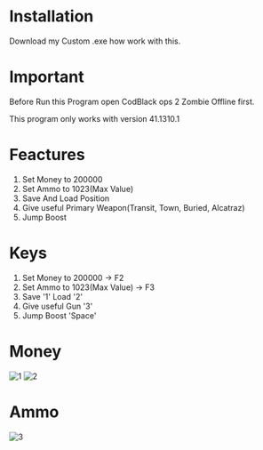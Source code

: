 # Installation
Download my Custom .exe how work with this.

# Important
Before Run this Program open CodBlack ops 2 Zombie Offline first.

This program only works with version 41.1310.1

# Feactures
1) Set Money to 200000
2) Set Ammo to 1023(Max Value)
3) Save And Load Position
4) Give useful Primary Weapon(Transit, Town, Buried, Alcatraz)
5) Jump Boost

# Keys
1) Set Money to 200000 -> F2
2) Set Ammo to 1023(Max Value) -> F3
3) Save '1' Load '2'
4) Give useful Gun '3'
5) Jump Boost 'Space'


# Money
![1](https://github.com/Redson-Eric/Bo2-ZOmbie-Mod/assets/171904574/8da0d230-10d8-43f0-a6dd-1fd39f834e48)
![2](https://github.com/Redson-Eric/Bo2-ZOmbie-Mod/assets/171904574/b3c3b0b0-721c-4676-ac04-8b2f0624cfac)

# Ammo
![3](https://github.com/Redson-Eric/Bo2-ZOmbie-Mod/assets/171904574/09ce27b2-f3a4-4c15-9d02-b7dda8f11a4e)

